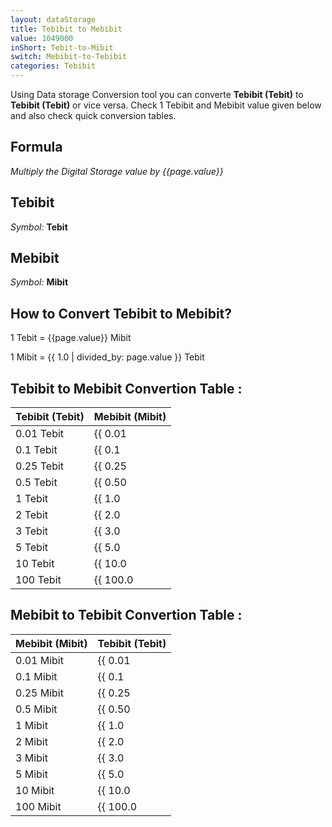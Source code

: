 ```yaml
---
layout: dataStorage
title: Tebibit to Mebibit
value: 1049000
inShort: Tebit-to-Mibit
switch: Mebibit-to-Tebibit
categories: Tebibit
---
```


Using Data storage Conversion tool you can converte **Tebibit (Tebit)** to **Tebibit (Tebit)** or vice versa. Check 1 Tebibit and Mebibit value given below and also check quick conversion tables.

## Formula
*Multiply the Digital Storage value by {{page.value}}*

## Tebibit
*Symbol:* **Tebit**

## Mebibit
*Symbol:* **Mibit**

## How to Convert Tebibit to Mebibit?

1 Tebit = {{page.value}} Mibit

1 Mibit = {{ 1.0 | divided_by: page.value }} Tebit


## Tebibit to Mebibit Convertion Table :

| Tebibit (Tebit) | Mebibit (Mibit) |
| ---- | ---- |
| 0.01 Tebit | {{ 0.01 | times: page.value | round: 12 }} Mibit |
| 0.1 Tebit | {{ 0.1 | times: page.value | round: 12 }} Mibit |
| 0.25 Tebit | {{ 0.25 | times: page.value | round: 12 }} Mibit |
| 0.5 Tebit | {{ 0.50 | times: page.value | round: 12 }} Mibit |
| 1 Tebit | {{ 1.0 | times: page.value | round: 12 }} Mibit |
| 2 Tebit | {{ 2.0 | times: page.value | round: 12 }} Mibit |
| 3 Tebit | {{ 3.0 | times: page.value | round: 12 }} Mibit |
| 5 Tebit | {{ 5.0 | times: page.value | round: 12 }} Mibit |
| 10 Tebit | {{ 10.0 | times: page.value | round: 12 }} Mibit |
| 100 Tebit | {{ 100.0 | times: page.value | round: 12 }} Mibit |

## Mebibit to Tebibit Convertion Table :

| Mebibit (Mibit) | Tebibit (Tebit) |
| ---- | ---- |
| 0.01 Mibit | {{ 0.01 | divided_by: page.value | round: 12 }} Tebit |
| 0.1 Mibit | {{ 0.1 | divided_by: page.value | round: 12 }} Tebit |
| 0.25 Mibit | {{ 0.25 | divided_by: page.value | round: 12 }} Tebit |
| 0.5 Mibit | {{ 0.50 | divided_by: page.value | round: 12 }} Tebit |
| 1 Mibit | {{ 1.0 | divided_by: page.value | round: 12 }} Tebit |
| 2 Mibit | {{ 2.0 | divided_by: page.value | round: 12 }} Tebit |
| 3 Mibit | {{ 3.0 | divided_by: page.value | round: 12 }} Tebit |
| 5 Mibit | {{ 5.0 | divided_by: page.value | round: 12 }} Tebit |
| 10 Mibit | {{ 10.0 | divided_by: page.value | round: 12 }} Tebit |
| 100 Mibit | {{ 100.0 | divided_by: page.value | round: 12 }} Tebit |


<script>
document.getElementById('selectInput')[15].selected = true
document.getElementById('selectOutput')[7].selected = true
</script>
